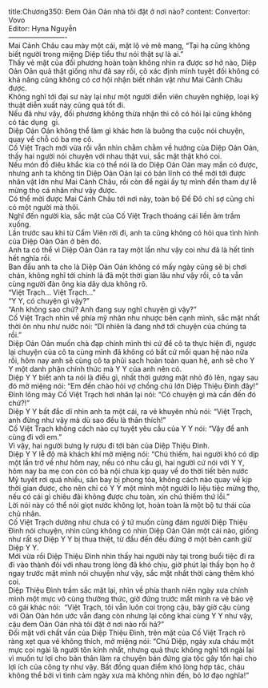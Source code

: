 title:Chương350: Đem Oản Oản nhà tôi đặt ở nơi nào?
content:
Convertor: Vovo<br>Editor: Hyna Nguyễn<br>————————-<br>Mai Cảnh Châu cau mày một cái, mặt lộ vẻ mê mang, “Tại hạ cũng không biết người trong miệng Diệp tiểu thư nói thật sự là ai.”<br>Thấy vẻ mặt của đối phương hoàn toàn không nhìn ra được sơ hở nào, Diệp Oản Oản quả thật giống như đã say rồi, cô xác định mình tuyệt đối không có khả năng cũng không có cơ hội nhận biết nhân vật như Mai Cảnh Châu được.<br>Không nghĩ tới đại sư này lại như một người diễn viên chuyên nghiệp, loại kỹ thuật diễn xuất này cũng quá tốt đi.<br>Nếu đã như vậy, đối phương không thừa nhận thì cô có hỏi lại cũng không có tác dụng  gì.<br>Diệp Oản Oản không thể làm gì khác hơn là buông tha cuộc nói chuyện, quay về chỗ có ba mẹ cô.<br>Cố Việt Trạch mới vừa rồi vẫn nhìn chằm chằm về hướng của Diệp Oản Oản, thấy hai người nói chuyện với nhau thật vui, sắc mặt thật khó coi.<br>Nếu món đồ điêu khắc kia có thể nói là do Diệp Oản Oản may mắn có được, nhưng anh ta không tin Diệp Oản Oản lại có bản lĩnh có thể mời tới được nhân vật lớn như Mai Cảnh Châu, rồi còn để ngài ấy tự mình đến tham dự lễ mừng thọ cá nhân như vậy được.<br>Có thể mời được Mai Cảnh Châu tới nơi này, toàn bộ Đế Đô chỉ sợ cũng chỉ có một người mà thôi.<br>Nghĩ đến người kia, sắc mặt của Cố Việt Trạch thoáng cái liền âm trầm xuống.<br>Lần trước sau khi từ Cẩm Viên rời đi, anh ta cũng không có hỏi qua tình hình của Diệp Oản Oản ở bên đó.<br>Anh ta có thể vì Diệp Oản Oản ra tay một lần như vậy coi như đã là hết tình hết nghĩa rồi.<br>Ban đầu anh ta cho là Diệp Oản Oản không có mấy ngày cũng sẽ bị chơi chán, không nghĩ tới chính là đã một thời gian lâu như vậy rồi, cô ta vẫn cùng người đàn ông kia dây dưa không rõ.<br>“Việt Trạch… Việt Trạch…”<br>“Y Y, có chuyện gì vậy?”<br>“Anh không sao chứ? Anh đang suy nghĩ chuyện gì vậy?”<br>Cố Việt Trạch nhìn về phía mỹ nhân nhu nhược bên cạnh mình, sắc mặt nhất thời ôn nhu như nước nói: “Dĩ nhiên là đang nhớ tới chuyện của chúng ta rồi.”<br>Diệp Oản Oản muốn chà đạp chính mình thì cứ để cô ta thực hiện đi, ngược lại chuyện của cô ta cùng mình đã không có bất cứ mối quan hệ nào nữa rồi, hôm nay anh sẽ cùng cô ta phủi sạch hoàn toàn quan hệ, anh sẽ cho Y Y một danh phận chính thức mà Y Y của anh nên có.<br>Diệp Y Y biết anh ta nói là điều gì, nhất thời gương mặt nhỏ đỏ lên, ngay sau đó mở miệng nói: “Em đến chào hỏi vợ chồng chú lớn Diệp Thiệu Đình đây!”<br>Đỉnh lông mày Cố Việt Trạch hơi nhăn lại nói: “Có chuyện gì mà cần đến đó chứ?!”<br>Diệp Y Y bất đắc dĩ nhìn anh ta một cái, ra vẻ khuyên nhủ nói: “Việt Trạch, anh đừng như vậy mà dù sao đều là thân thích!”<br>Cố Việt Trạch không cách nào cự tuyệt yêu cầu của Y Y nói: “Vậy để anh cùng đi với em.”<br>Vì vậy, hai người bưng ly rượu đi tới bàn của Diệp Thiệu Đình.<br>Diệp Y Y lễ độ mà khách khí mở miệng nói: “Chú thiếm, hai người khó có dịp một lần trở về như hôm nay, nếu có nhu cầu gì, hai người cứ nói với Y Y, hôm nay ba mẹ con còn có bà nội chưa kịp quay về do thời tiết bên nước Mỹ tuyết rơi quá nhiều, sân bay bị phong tỏa, không cách nào quay về kịp thời gian được, cho nên chỉ có Y Y một mình một người lo liệu tiệc mừng thọ, nếu có cái gì chiêu đãi không được chu toàn, xin chú thiếm thứ lỗi.”<br>Lời nói này có thể nói giọt nước không lọt, hoàn toàn là một bộ tư thái của chủ nhân.<br>Cố Việt Trạch dường như chưa có ý tứ muốn cùng đám người Diệp Thiệu Đình nói chuyện, nhìn cũng không có nhìn Diệp Oản Oản một cái nào, giống như rất sợ Diệp Y Y bị thua thiệt, từ đầu đến đều đứng ở một bên canh giữ Diệp Y Y.<br>Mới vừa rồi Diệp Thiệu Đình nhìn thấy hai người này tại trong buổi tiệc đi ra đi vào thành đôi với nhau trong lòng đã khó chịu, giờ phút lại thấy bọn họ ở ngay trước mặt mình nói chuyện như vậy, sắc mặt nhất thời càng thêm khó coi.<br>Diệp Thiệu Đình trầm sắc mặt lại, nhìn về phía thanh niên ngày xưa chính mình một mực vô cùng thưởng thức, giờ đứng trước mắt mình ra vẻ bảo vệ cô gái khác nói:  “Việt Trạch, tôi vẫn luôn coi trọng cậu, bây giờ cậu cùng với Oản Oản hôn ước vẫn đang còn nhưng lại công khai cùng Y Y như vậy, cậu đem Oản Oản nhà tôi đặt ở nơi nào rồi hả?”<br>Đối mặt với chất vấn của Diệp Thiệu Đình, trên mặt của Cố Việt Trạch rõ ràng xẹt qua vẻ không thích, mở miệng nói: “Chú Diệp, ngày xưa cháu một mực coi ngài là người tôn kính nhất, nhưng quả thực không nghĩ tới ngài lại vì muốn tư lợi cho bản thân làm ra chuyện bán đứng gia tộc gây tổn hại cho lợi ích của công ty như vậy. Bất đồng quan điểm khó lòng hợp tác, cháu không thể bởi vì tình cảm ngày xưa mà không nhìn đến, bỏ lơ đạo nghĩa!”